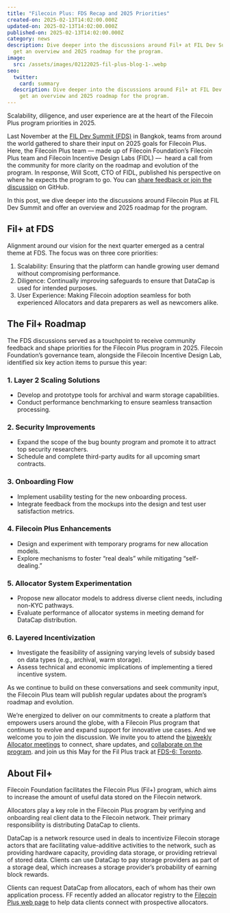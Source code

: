 ```yaml
---
title: "Filecoin Plus: FDS Recap and 2025 Priorities"
created-on: 2025-02-13T14:02:00.000Z
updated-on: 2025-02-13T14:02:00.000Z
published-on: 2025-02-13T14:02:00.000Z
category: news
description: Dive deeper into the discussions around Fil+ at FIL Dev Summit and
  get an overview and 2025 roadmap for the program.
image:
  src: /assets/images/02122025-fil-plus-blog-1-.webp
seo:
  twitter:
    card: summary
  description: Dive deeper into the discussions around Fil+ at FIL Dev Summit and
    get an overview and 2025 roadmap for the program.
---
```

Scalability, diligence, and user experience are at the heart of the Filecoin Plus program priorities in 2025. 

Last November at the [FIL Dev Summit (FDS)](https://www.fildev.io/FDS-5) in Bangkok, teams from around the world gathered to share their input on 2025 goals for Filecoin Plus. Here, the Filecoin Plus team –– made up of Filecoin Foundation’s Filecoin Plus team and Filecoin Incentive Design Labs (FIDL) ––  heard a call from the community for more clarity on the roadmap and evolution of the program. In response, Will Scott, CTO of FIDL, published his perspective on where he expects the program to go. You can [share feedback or join the discussion](https://github.com/filecoin-project/Allocator-Governance/discussions/261) on GitHub.

In this post, we dive deeper into the discussions around Filecoin Plus at FIL Dev Summit and offer an overview and 2025 roadmap for the program. 

## Fil+ at FDS

Alignment around our vision for the next quarter emerged as a central theme at FDS. The focus was on three core priorities:

1. Scalability: Ensuring that the platform can handle growing user demand without compromising performance.
2. Diligence: Continually improving safeguards to ensure that DataCap is used for intended purposes. 
3. User Experience: Making Filecoin adoption seamless for both experienced Allocators and data preparers as well as newcomers alike.

## The Fil+ Roadmap

The FDS discussions served as a touchpoint to receive community feedback and shape priorities for the Filecoin Plus program in 2025. Filecoin Foundation’s governance team, alongside the Filecoin Incentive Design Lab, identified six key action items to pursue this year:

### 1. Layer 2 Scaling Solutions

* Develop and prototype tools for archival and warm storage capabilities.
* Conduct performance benchmarking to ensure seamless transaction processing.

### 2. Security Improvements

* Expand the scope of the bug bounty program and promote it to attract top security researchers.
* Schedule and complete third-party audits for all upcoming smart contracts.

### 3. Onboarding Flow

* Implement usability testing for the new onboarding process.
* Integrate feedback from the mockups into the design and test user satisfaction metrics.

### 4. Filecoin Plus Enhancements

* Design and experiment with temporary programs for new allocation models.
* Explore mechanisms to foster “real deals” while mitigating “self-dealing.”

### 5. Allocator System Experimentation

* Propose new allocator models to address diverse client needs, including non-KYC pathways.
* Evaluate performance of allocator systems in meeting demand for DataCap distribution.

### 6. Layered Incentivization

* Investigate the feasibility of assigning varying levels of subsidy based on data types (e.g., archival, warm storage).
* Assess technical and economic implications of implementing a tiered incentive system.

As we continue to build on these conversations and seek community input, the Filecoin Plus team will publish regular updates about the program’s roadmap and evolution. 

We’re energized to deliver on our commitments to create a platform that empowers users around the globe, with a Filecoin Plus program that continues to evolve and expand support for innovative use cases. And we welcome you to join the discussion. We invite you to attend the [biweekly Allocator meetings](https://calendar.google.com/calendar/embed?src=c_k1gkfoom17g0j8c6bam6uf43j0%40group.calendar.google.com&ctz=America%2FLos_Angeles) to connect, share updates, and [collaborate on the program](https://youtube.com/playlist?list=PLp3zrT1ewY0kYN1hJpERMUxTCbFC4yZwN&feature=shared). and join us this May for the Fil Plus track at [FDS-6: Toronto](https://www.fildev.io/FDS-6).  

## About Fil+

Filecoin Foundation facilitates the Filecoin Plus (Fil+) program, which aims to increase the amount of useful data stored on the Filecoin network. 

Allocators play a key role in the Filecoin Plus program by verifying and onboarding real client data to the Filecoin network. Their primary responsibility is distributing DataCap to clients.

DataCap is a network resource used in deals to incentivize Filecoin storage actors that are facilitating value-additive activities to the network, such as providing hardware capacity, providing data storage, or providing retrieval of stored data. Clients can use DataCap to pay storage providers as part of a storage deal, which increases a storage provider’s probability of earning block rewards. 

Clients can request DataCap from allocators, each of whom has their own application process. FF recently added an allocator registry to the [Filecoin Plus web page](/filecoin-plus/allocators) to help data clients connect with prospective allocators.
